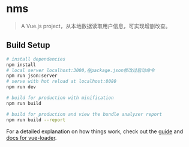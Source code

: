 # nms

> A Vue.js project，从本地数据读取用户信息，可实现增删改查。

## Build Setup

``` bash
# install dependencies
npm install
# local server localhost:3000,在package.json修改过启动命令
npm run json:server
# serve with hot reload at localhost:8080
npm run dev

# build for production with minification
npm run build

# build for production and view the bundle analyzer report
npm run build --report
```

For a detailed explanation on how things work, check out the [guide](http://vuejs-templates.github.io/webpack/) and [docs for vue-loader](http://vuejs.github.io/vue-loader).

